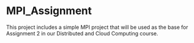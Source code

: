 # MPI_Assignment
This project includes a simple MPI project that will be used as the base for Assignment 2 in our Distributed and Cloud Computing course.
